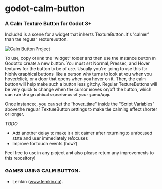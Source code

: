 # godot-calm-button
### A Calm Texture Button for Godot 3+

Included is a scene for a widget that inherits TextureButton.  It's 'calmer' than the regular TextureButton.

![Calm Button Project](https://i.imgur.com/4haHDzR.png)

To use, copy or link the "widget" folder and then use the Instance button in Godot to create a new button.  You must set Normal, Pressed, and Hover textures for the button to be of use.  Usually you're going to use this for highly graphical buttons, like a person who turns to look at you when you hover/click, or a door that opens when you hover on it.  Then, the calm button will help make such a button less glitchy.  Regular TextureButtons will be very quick to change when the cursor moves on/off the button, which can ruin the graphical experience of your game/app.  

Once instanced, you can set the "hover_time" inside the "Script Variables" above the regular TextureButton settings to make the calming effect shorter or longer.

*TODO:*
- Add another delay to make it a bit calmer after returning to unfocused state and user immediately refocuses 
- Improve for touch events (how?)

Feel free to use in any project and also please return any improvements to this repository!

### GAMES USING CALM BUTTON:

- Lemkin (www.lemkin.ca).  
